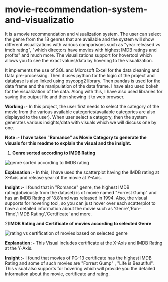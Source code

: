 # movie-recommendation-system-and-visualizatio
It is a movie recommendation and visualization system. The user can select the genre from the 18 genres that are available and the system will show different visualizations with various comparisons such as "year released vs imdb rating", "which directors have movies with highest IMDB ratings and profits" and much more. The visualizations support for hovertool which allows you to see the exact values/data by hovering to the visualization.

It implements the use of SQL and Microsoft Excel for the data cleaning and Data pre-processing.
Then it uses python for the logic of the project and database is also linked using psycopg2 library.
Then pandas is used for the data frame and the manipulation of the data frame.
I have also used bokeh for the visualization of the data.
Along with this, I have also used libraries for saving the output file and then showing it to web browser.

**Working :-** In this project, the user first needs to select the category of the movie from the various available categories(available categories are also displayed to the user). When user select a category, then the system generates various insights/data with visuals which we will discuss one by one.

**Note :- I have taken "Romance" as Movie Category to generate the visuals for this readme to explain the visual and the insight.**


1) **Genre sorted according to IMDB Rating**



![genre sorted according to IMDB rating](https://github.com/ujjwal717/movie-recommendation-system-and-visualization/assets/93403224/8ae47b59-b89d-45eb-86d4-0f493690a8b4)


**Explanation :-** In this, I have used the scatterplot having the IMDB rating at X-Axis and release year of the movie at Y-Axis.

**Insight :-** I found that in "Romance" genre, the highest IMDB rating(obviously from the dataset) is of movie named "Forrest Gump" and has an IMDB Rating of '8.8'and was released in 1994. Also, the visual supports for hovering tool, so you can just hover over each scatterplot to have a detailed information about the movie such as 'Genre','Run-Time','IMDB Rating','Certificate' and more.



2)**IMDB Rating and Certificate of movies according to selected Genre**


![rating vs certification of movies based on selected genre](https://github.com/ujjwal717/movie-recommendation-system-and-visualization/assets/93403224/9cf4b93c-bb88-409d-beaf-bb461fa2967e)



**Explanation :-** This Visual includes certificate at the X-Axis and IMDB Rating at the Y-Axis.

**Insight :-** I found that movies of PG-13 certificate has the highest IMDB Rating and some of such movies are "Forrest Gump" , "Life is Beautiful". This visual also supports for hovering which will provide you the detailed information about the movie, certificate and rating.






